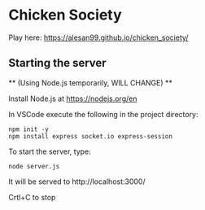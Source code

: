 # Chicken Society

Play here:
https://alesan99.github.io/chicken_society/

## Starting the server
** (Using Node.js temporarily, WILL CHANGE) **

Install Node.js at https://nodejs.org/en

In VSCode execute the following in the project directory:
```
npm init -y
npm install express socket.io express-session
```
To start the server, type:
```
node server.js
```
It will be served to http://localhost:3000/

Crtl+C to stop